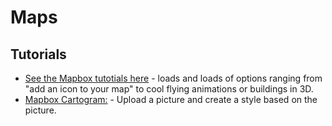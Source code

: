 Maps
====

## Tutorials

* [See the Mapbox tutotials here](https://www.mapbox.com/mapbox-gl-js/example/add-image/) - loads and loads of options ranging from "add an icon to your map" to cool flying animations or buildings in 3D.
* [Mapbox Cartogram:](https://www.mapbox.com/cartogram/#13.01/40.7251/-74.0051) - Upload a picture and create a style based on the picture.
